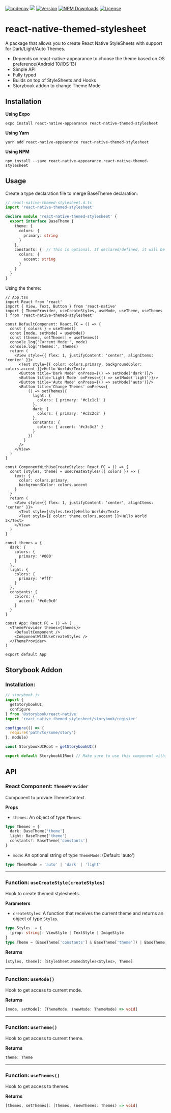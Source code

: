 [![codecov](https://codecov.io/gh/andreppedroza/react-native-themed-stylesheet/branch/main/graph/badge.svg)](https://codecov.io/gh/andreppedroza/react-native-themed-stylesheet)
![](https://github.com/andreppedroza/react-native-themed-stylesheet/workflows/Release%20CI/badge.svg)
[![Version][npm-version]][npm-link] [![NPM Downloads][npm-downloads]][npm-link] [![License][npm-license]](https://github.com/andreppedroza/react-native-themed-stylesheet/blob/master/LICENSE)

[npm-version]: https://img.shields.io/npm/v/react-native-themed-stylesheet.svg
[npm-downloads]: https://img.shields.io/npm/dt/react-native-themed-stylesheet.svg
[npm-license]: https://img.shields.io/npm/l/react-native-themed-stylesheet.svg
[npm-link]: https://www.npmjs.com/package/react-native-themed-stylesheet

# react-native-themed-stylesheet

A package that allows you to create React Native StyleSheets with support for Dark/Light/Auto Themes.

- Depends on react-native-appearance to choose the theme based on OS preference(Android 10/iOS 13)
- Simple API
- Fully typed
- Builds on top of StyleSheets and Hooks
- Storybook addon to change Theme Mode

## Installation

**Using Expo**

```
expo install react-native-appearance react-native-themed-stylesheet
```

**Using Yarn**

```
yarn add react-native-appearance react-native-themed-stylesheet
```

**Using NPM**

```
npm install --save react-native-appearance react-native-themed-stylesheet
```

## Usage

Create a type declaration file to merge BaseTheme declaration:

```ts
// react-native-themed-stylesheet.d.ts
import 'react-native-themed-stylesheet'

declare module 'react-native-themed-stylesheet' {
  export interface BaseTheme {
    theme: {
      colors: {
        primary: string
      }
    },
    constants: {  // This is optional. If declared/defined, it will be merge with the current theme.
      colors: {
        accent: string
      }
    }
  }
}
```

Using the theme:

```tsx
// App.tsx
import React from 'react'
import { View, Text, Button } from 'react-native'
import { ThemeProvider, useCreateStyles, useMode, useTheme, useThemes } from 'react-native-themed-stylesheet'

const DefaultComponent: React.FC = () => {
  const { colors } = useTheme()
  const [mode, setMode] = useMode()
  const [themes, setThemes] = useThemes()
  console.log('Current Mode:', mode)
  console.log('Themes:', themes)
  return (
    <View style={{ flex: 1, justifyContent: 'center', alignItems: 'center' }}>
      <Text style={{ color: colors.primary, backgroundColor: colors.accent }}>Hello World</Text>
      <Button title='Dark Mode' onPress={() => setMode('dark')}/>
      <Button title='Light Mode' onPress={() => setMode('light')}/>
      <Button title='Auto Mode' onPress={() => setMode('auto')}/>
      <Button title='Change Themes' onPress={
          () => setThemes({
            light: {
              colors: { primary: '#c1c1c1' }
            },
            dark: {
              colors: { primary: '#c2c2c2' }
            },
            constants: {
              colors: { accent: '#c3c3c3' }
            }
          })
        }
      />
    </View>
  )
}

const ComponentWithUseCreateStyles: React.FC = () => {
  const [styles, theme] = useCreateStyles(({ colors }) => {
    text: {
      color: colors.primary,
      backgroundColor: colors.accent
    }
  }
  return (
    <View style={{ flex: 1, justifyContent: 'center', alignItems: 'center' }}>
      <Text style={styles.text}>Hello World</Text>
      <Text style={{ color: theme.colors.accent }}>Hello World 2</Text>
    </View>
  )
}

const themes = {
  dark: {
    colors: {
      primary: '#000'
    }
  },
  light: {
    colors: {
      primary: '#fff'
    }
  },
  constants: {
    colors: {
      accent: '#c0c0c0'
    }
  }
}

const App: React.FC = () => (
  <ThemeProvider themes={themes}>
    <DefaultComponent />
    <ComponentWithUseCreateStyles />
  </ThemeProvider>
)

export default App
```
## Storybook Addon

### Installation:

```js
// storybook.js
import {
  getStorybookUI,
  configure
} from '@storybook/react-native'
import 'react-native-themed-stylesheet/storybook/register'

configure(() => {
  require('path/to/some/story')
}, module)

const StorybookUIRoot = getStorybookUI()

export default StorybookUIRoot // Make sure to use this component within ThemeProvider.
```

## API

### React Component: `ThemeProvider`

Component to provide ThemeContext.

**Props**

- `themes`: An object of type `Themes`:

```ts
type Themes = {
  dark: BaseTheme['theme']
  light: BaseTheme['theme']
  constants?: BaseTheme['constants']
}
```

- `mode`: An optional string of type `ThemeMode`: (Default: 'auto')

```ts
type ThemeMode = 'auto' | 'dark' | 'light'
```

---

### Function: `useCreateStyle(createStyles)`

Hook to create themed stylesheets.

**Parameters**

- `createStyles`: A function that receives the current theme and returns an object of type `Styles`.

```ts
type Styles  = {
  [prop: string]: ViewStyle | TextStyle | ImageStyle
}
type Theme = (BaseTheme['constants'] & BaseTheme['theme']) | BaseTheme['theme']
```

**Returns**

```
[styles, theme]: [StyleSheet.NamedStyles<Styles>, Theme]
```

---

### Function: `useMode()`

Hook to get access to current mode.

**Returns**

```ts
[mode, setMode]: [ThemeMode, (newMode: ThemeMode) => void]
```

---

### Function: `useTheme()`

Hook to get access to current theme.

**Returns**

```ts
theme: Theme
```

---

### Function: `useThemes()`

Hook to get access to themes.

**Returns**

```ts
[themes, setThemes]: [Themes, (newThemes: Themes) => void]
```
